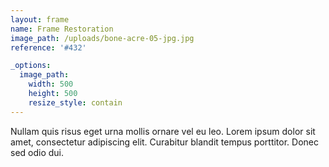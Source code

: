 ```yaml
---
layout: frame
name: Frame Restoration
image_path: /uploads/bone-acre-05-jpg.jpg
reference: '#432'

_options:
  image_path:
    width: 500
    height: 500
    resize_style: contain
---
```

Nullam quis risus eget urna mollis ornare vel eu leo. Lorem ipsum dolor sit amet, consectetur adipiscing elit. Curabitur blandit tempus porttitor. Donec sed odio dui.